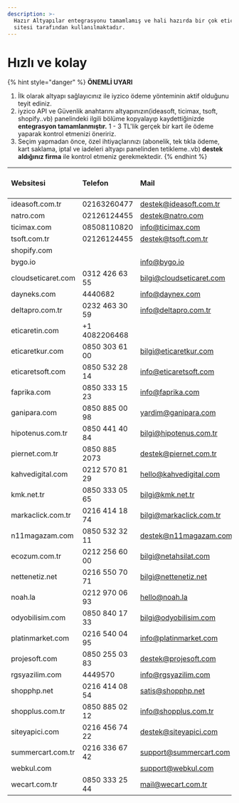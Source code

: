 ```yaml
---
description: >-
  Hazır Altyapılar entegrasyonu tamamlamış ve hali hazırda bir çok eticaret
  sitesi tarafından kullanılmaktadır.
---
```


# Hızlı ve kolay

{% hint style="danger" %}
**ÖNEMLİ UYARI**

1. İlk olarak altyapı sağlayıcınız ile iyzico ödeme yönteminin aktif olduğunu teyit ediniz.
2. iyzico API ve Güvenlik anahtarını altyapınızın\(ideasoft, ticimax, tsoft, shopify..vb\) panelindeki ilgili bölüme kopyalayıp kaydettiğinizde **entegrasyon tamamlanmıştır.** 1 - 3 TL'lik gerçek bir kart ile ödeme yaparak kontrol etmenizi öneririz.
3. Seçim yapmadan önce, özel ihtiyaçlarınızı \(abonelik, tek tıkla ödeme, kart saklama, iptal ve iadeleri altyapı panelinden tetikleme..vb\) **destek aldığınız firma** ile kontrol etmeniz gerekmektedir.
{% endhint %}

| **Websitesi** | **Telefon** | **Mail** | **Anında Sanal Pos** | **Rehber** | **Video Anlatım** |
| :--- | :--- | :--- | :--- | :--- | :--- |
| ideasoft.com.tr | 02163260477 | destek@ideasoft.com.tr | [var](https://www.ideasoft.com.tr/eticaret-cozum-merkezi/odeme-sistemleri/iyzico-aninda-sanal-pos/) | [var](https://www.ideasoft.com.tr/konu/odeme-ayarlari/iyzico-sanal-pos-kurulumu/) |  |
| natro.com | 02126124455 | destek@natro.com | [var](https://www.natro.com/hosting/eticaret-hosting) |  |  |
| ticimax.com | 08508110820 | info@ticimax.com | [var](https://www.ticimax.com/aninda-sanal-pos-ticimax-ta/) | [var](http://destekalani.com/Icerik/iyzico-kurulumu-157) |  |
| tsoft.com.tr | 02126124455 | destek@tsoft.com.tr | var |  |  |
| shopify.com | ​ | ​ | yok |  |  |
| bygo.io | ​ | info@bygo.io | yok |  |  |
| cloudseticaret.com | 0312 426 63 55 | bilgi@cloudseticaret.com | yok |  |  |
| dayneks.com | 4440682 | info@daynex.com | yok |  |  |
| deltapro.com.tr | 0232 463 30 59 | info@deltapro.com.tr | yok |  |  |
| eticaretin.com | +1 4082206468 | ​ | yok |  |  |
| eticaretkur.com | 0850 303 61 00 | bilgi@eticaretkur.com | yok |  |  |
| eticaretsoft.com | 0850 532 28 14 | info@eticaretsoft.com | yok |  |  |
| faprika.com | 0850 333 15 23 | info@faprika.com | yok |  |  |
| ganipara.com | 0850 885 00 98 | yardim@ganipara.com | yok |  |  |
| hipotenus.com.tr | 0850 441 40 84 | bilgi@hipotenus.com.tr | yok |  |  |
| piernet.com.tr | 0850 885 2073 | destek@piernet.com.tr | yok |  |  |
| kahvedigital.com | 0212 570 81 29 | hello@kahvedigital.com | yok |  |  |
| kmk.net.tr | 0850 333 05 65 | bilgi@kmk.net.tr | yok |  |  |
| markaclick.com.tr | 0216 414 18 74 | bilgi@markaclick.com.tr | yok |  |  |
| n11magazam.com | 0850 532 32 11 | destek@n11magazam.com | yok |  |  |
| ecozum.com.tr | 0212 256 60 00 | bilgi@netahsilat.com | yok |  |  |
| nettenetiz.net | 0216 550 70 71 | bilgi@nettenetiz.net | yok |  |  |
| noah.la | 0212 970 06 93 | hello@noah.la | yok |  |  |
| odyobilisim.com | 0850 840 17 33 | bilgi@odyobilisim.com | yok |  |  |
| platinmarket.com | 0216 540 04 95 | info@platinmarket.com | yok |  |  |
| projesoft.com | 0850 255 03 83 | destek@projesoft.com | yok |  |  |
| rgsyazilim.com | 4449570 | info@rgsyazilim.com | yok |  |  |
| shopphp.net | 0216 414 08 54 | satis@shopphp.net | yok |  |  |
| shopplus.com.tr | 0850 885 02 12 | info@shopplus.com.tr | yok |  |  |
| siteyapici.com | 0216 456 74 22 | destek@siteyapici.com | yok |  |  |
| summercart.com.tr | 0216 336 67 42 | support@summercart.com | yok |  |  |
| webkul.com | ​ | support@webkul.com | yok |  |  |
| wecart.com.tr | 0850 333 25 44 | mail@wecart.com.tr | yok |  |  |

